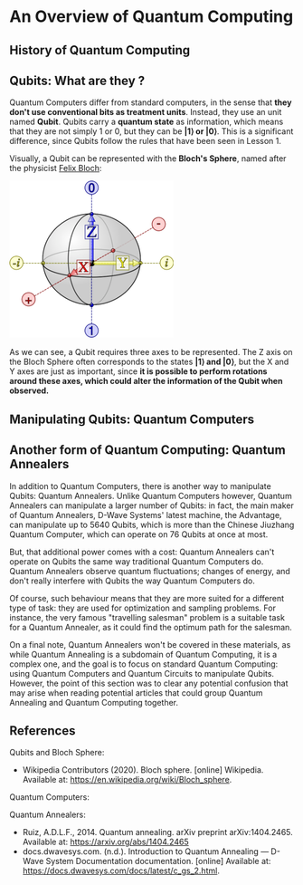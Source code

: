 <h1 class="centered">An Overview of Quantum Computing</h1>

## History of Quantum Computing

## Qubits: What are they ?

<!-- TODO: Explain in more detail the concept -->

Quantum Computers differ from standard computers, in the sense that **they don't use conventional bits as treatment units**. Instead, they use an unit named **Qubit**. Qubits carry a **quantum state** as information, which means that
they are not simply 1 or 0, but they can be **|1⟩ or |0⟩**. This is a significant difference, since Qubits follow the
rules that have been seen in Lesson 1.

Visually, a Qubit can be represented with the **Bloch's Sphere**, named after the physicist [Felix Bloch][felix-bloch]:

<img class="img-block centered" src="img/lesson02/bloch-sphere.png">

As we can see, a Qubit requires three axes to be represented. The Z axis on the Bloch Sphere often corresponds to
the states **|1⟩ and |0⟩**, but the X and Y axes are just as important, since **it is possible to perform rotations around these axes, which could alter the information of the Qubit when observed.**

## Manipulating Qubits: Quantum Computers

## Another form of Quantum Computing: Quantum Annealers 

In addition to Quantum Computers, there is another way to manipulate Qubits: Quantum Annealers. Unlike 
Quantum Computers however, Quantum Annealers can manipulate a larger number of Qubits: in fact, the main
maker of Quantum Annealers, D-Wave Systems' latest machine, the Advantage, can manipulate up to 5640 Qubits,
which is more than the Chinese Jiuzhang Quantum Computer, which can operate on 76 Qubits at once at most.

But, that additional power comes with a cost: Quantum Annealers can't operate on Qubits the same way
traditional Quantum Computers do. Quantum Annealers observe quantum fluctuations; changes of energy, and
don't really interfere with Qubits the way Quantum Computers do.

Of course, such behaviour means that they are more suited for a different type of task: they are used
for optimization and sampling problems. For instance, the very famous "travelling salesman" problem is
a suitable task for a Quantum Annealer, as it could find the optimum path for the salesman.

On a final note, Quantum Annealers won't be covered in these materials, as while Quantum Annealing
is a subdomain of Quantum Computing, it is a complex one, and the goal is to focus on standard Quantum
Computing: using Quantum Computers and Quantum Circuits to manipulate Qubits. However, the point of this
section was to clear any potential confusion that may arise when reading potential articles that could
group Quantum Annealing and Quantum Computing together.

## References

Qubits and Bloch Sphere:

- Wikipedia Contributors (2020). Bloch sphere. \[online\] Wikipedia. Available at: https://en.wikipedia.org/wiki/Bloch_sphere.

Quantum Computers:

Quantum Annealers:

- Ruiz, A.D.L.F., 2014. Quantum annealing. arXiv preprint arXiv:1404.2465. Available at: https://arxiv.org/abs/1404.2465
- docs.dwavesys.com. (n.d.). Introduction to Quantum Annealing — D-Wave System Documentation documentation. \[online\] Available at: https://docs.dwavesys.com/docs/latest/c_gs_2.html.

[felix-bloch]: https://en.wikipedia.org/wiki/Felix_Bloch